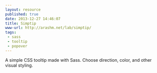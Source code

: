 ```yaml
---
layout: resource
published: true
date: 2013-12-27 14:46:07
title: Simptip
www-url: http://arashm.net/lab/simptip/
tags: 
 - sass
 - tooltip
 - popover
---
```


A simple CSS tooltip made with Sass. Choose direction, color, and other visual styling.